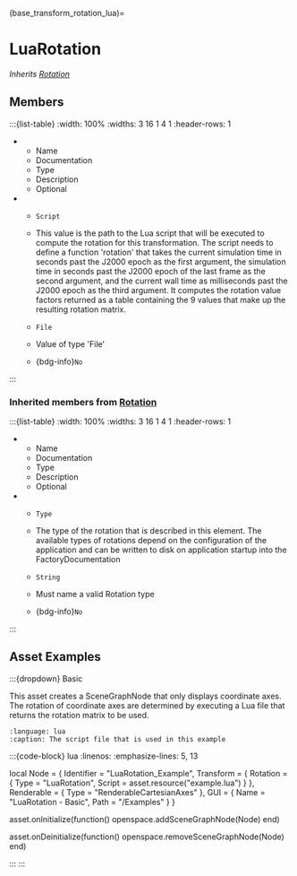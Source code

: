 



(base_transform_rotation_lua)=
# LuaRotation

_Inherits [Rotation](#core_transform_rotation)_




## Members


:::{list-table}
:width: 100%
:widths: 3 16 1 4 1
:header-rows: 1
*   - Name
    - Documentation
    - Type
    - Description
    - Optional

*   - `Script`
    - This value is the path to the Lua script that will be executed to compute the rotation for this transformation. The script needs to define a function 'rotation' that takes the current simulation time in seconds past the J2000 epoch as the first argument, the simulation time in seconds past the J2000 epoch of the last frame as the second argument, and the current wall time as milliseconds past the J2000 epoch as the third argument. It computes the rotation value factors returned as a table containing the 9 values that make up the resulting rotation matrix.
    - `File`
    
    - Value of type 'File' 
    
    - {bdg-info}`No`
    
:::



### Inherited members from [Rotation](#core_transform_rotation)

:::{list-table}
:width: 100%
:widths: 3 16 1 4 1
:header-rows: 1
*   - Name
    - Documentation
    - Type
    - Description
    - Optional

*   - `Type`
    - The type of the rotation that is described in this element. The available types of rotations depend on the configuration of the application and can be written to disk on application startup into the FactoryDocumentation
    - `String`
    
    - Must name a valid Rotation type 
    
    - {bdg-info}`No`
    
:::








## Asset Examples


:::{dropdown} Basic

This asset creates a SceneGraphNode that only displays coordinate axes. The rotation of
coordinate axes are determined by executing a Lua file that returns the rotation matrix
to be used.
```{literalinclude}  /reference/asset_examples/data/assets/examples/rotation/luarotation/example.lua
:language: lua
:caption: The script file that is used in this example
```

:::{code-block} lua
:linenos:
:emphasize-lines: 5, 13

local Node = {
  Identifier = "LuaRotation_Example",
  Transform = {
    Rotation = {
      Type = "LuaRotation",
      Script = asset.resource("example.lua")
    }
  },
  Renderable = {
    Type = "RenderableCartesianAxes"
  },
  GUI = {
    Name = "LuaRotation - Basic",
    Path = "/Examples"
  }
}

asset.onInitialize(function()
  openspace.addSceneGraphNode(Node)
end)

asset.onDeinitialize(function()
  openspace.removeSceneGraphNode(Node)
end)

:::
:::


